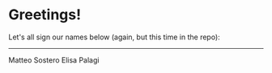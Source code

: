 # Greetings!

Let's all sign our names below (again, but this time in the repo):
___

Matteo Sostero
Elisa Palagi
